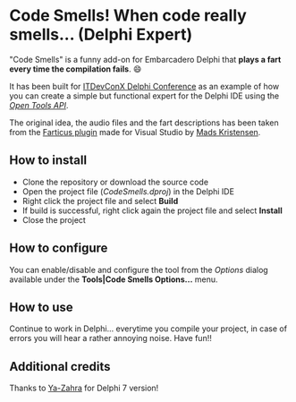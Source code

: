 # Code Smells! When code really smells... (Delphi Expert)

"Code Smells" is a funny add-on for Embarcadero Delphi that **plays a fart every time the compilation fails**. 😄

It has been built for [ITDevConX Delphi Conference](http://www.itdevcon.it/) as an example of how you can create a simple but functional expert for the Delphi IDE using the [*Open Tools API*](http://docwiki.embarcadero.com/RADStudio/en/Extending_the_IDE_Using_the_Tools_API).

The original idea, the audio files and the fart descriptions has been taken from the [Farticus plugin](https://github.com/madskristensen/Farticus) made for Visual Studio by [Mads Kristensen](https://github.com/madskristensen).

## How to install

* Clone the repository or download the source code
* Open the project file (*CodeSmells.dproj*) in the Delphi IDE
* Right click the project file and select **Build**
* If build is successful, right click again the project file and select **Install**
* Close the project

## How to configure

You can enable/disable and configure the tool from the *Options* dialog available under the **Tools|Code Smells Options...** menu.

## How to use

Continue to work in Delphi... everytime you compile your project, in case of errors you will hear a rather annoying noise.
Have fun!! 

## Additional credits

Thanks to [Ya-Zahra](https://github.com/Ya-Zahra) for Delphi 7 version!
